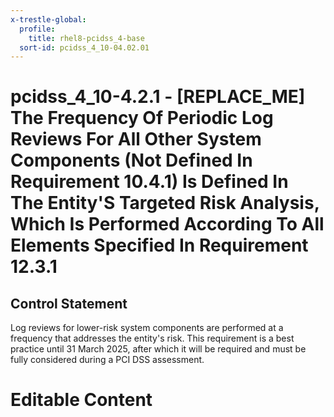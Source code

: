 ```yaml
---
x-trestle-global:
  profile:
    title: rhel8-pcidss_4-base
  sort-id: pcidss_4_10-04.02.01
---
```


# pcidss_4_10-4.2.1 - \[REPLACE_ME\] The Frequency Of Periodic Log Reviews For All Other System Components (Not Defined In Requirement 10.4.1) Is Defined In The Entity'S Targeted Risk Analysis, Which Is Performed According To All Elements Specified In Requirement 12.3.1

## Control Statement

Log reviews for lower-risk system components are performed at a frequency that addresses
the entity's risk. This requirement is a best practice until 31 March 2025, after which
it will be required and must be fully considered during a PCI DSS assessment.

# Editable Content

<!-- Make additions and edits below -->
<!-- The above represents the contents of the control as received by the profile, prior to additions. -->
<!-- If the profile makes additions to the control, they will appear below. -->
<!-- The above markdown may not be edited but you may edit the content below, and/or introduce new additions to be made by the profile. -->
<!-- If there is a yaml header at the top, parameter values may be edited. Use --set-parameters to incorporate the changes during assembly. -->
<!-- The content here will then replace what is in the profile for this control, after running profile-assemble. -->
<!-- The current profile has no added parts for this control, but you may add new ones here. -->
<!-- Each addition must have a heading either of the form ## Control my_addition_name -->
<!-- or ## Part a. (where the a. refers to one of the control statement labels.) -->
<!-- "## Control" parts are new parts added after the statement part. -->
<!-- "## Part" parts are new parts added into the top-level statement part with that label. -->
<!-- Subparts may be added with nested hash levels of the form ### My Subpart Name -->
<!-- underneath the parent ## Control or ## Part being added -->
<!-- See https://oscal-compass.github.io/compliance-trestle/tutorials/ssp_profile_catalog_authoring/ssp_profile_catalog_authoring for guidance. -->
